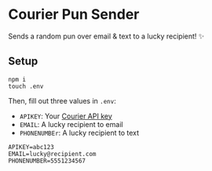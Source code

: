 # Courier Pun Sender

Sends a random pun over email & text to a lucky recipient! ✨

## Setup

```shell
npm i
touch .env
```

Then, fill out three values in `.env`:

- `APIKEY`: Your [Courier API key](https://app.courier.com/settings/api-keys)
- `EMAIL`: A lucky recipient to email
- `PHONENUMBEr`: A lucky recipient to text

```plaintext
APIKEY=abc123
EMAIL=lucky@recipient.com
PHONENUMBER=5551234567
```
